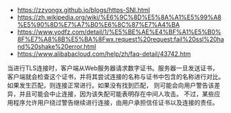 * https://zzyongx.github.io/blogs/https-SNI.html
* https://zh.wikipedia.org/wiki/%E6%9C%8D%E5%8A%A1%E5%99%A8%E5%90%8D%E7%A7%B0%E6%8C%87%E7%A4%BA
* https://www.yodfz.com/detail/1/%E5%BE%AE%E4%BF%A1%E5%B0%8F%E7%A8%8B%E5%BA%8Fwx.request%20request:fail%20ssl%20hand%20shake%20error.html
* https://www.alibabacloud.com/help/zh/faq-detail/43742.htm

当进行TLS连接时，客户端从Web服务器请求数字证书。服务器一旦发送证书，
客户端就会检查这个证书，并将其尝试连接的名称与证书中包含的名称进行对比。
如果发生匹配，则连接正常进行。如果没有找到匹配，
则可能会向用户警告该差异，并且可能会中止连接，因为该失配可能表明存在中间人攻击。
不过，某些应用程序允许用户绕过警告继续进行连接，由用户承担信任证书以及连接的责任。